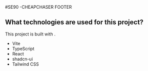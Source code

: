 #SE90 -CHEAPCHASER FOOTER
## What technologies are used for this project?

This project is built with .

- Vite
- TypeScript
- React
- shadcn-ui
- Tailwind CSS

